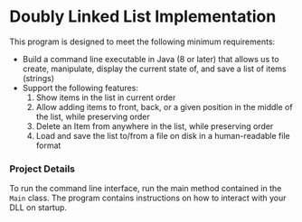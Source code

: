 # Doubly Linked List Implementation #
This program is designed to meet the following minimum requirements:
* Build a command line executable in Java (8 or later) that allows us to create, manipulate, display the current state
of, and save a list of items (strings)
* Support the following features:
    1) Show items in the list in current order
    2) Allow adding items to front, back, or a given position in the middle of the list, while preserving order
    3) Delete an Item from anywhere in the list, while preserving order
    4) Load and save the list to/from a file on disk in a human-readable file format

### Project Details ###
To run the command line interface, run the main method contained in the `Main` class. The program contains instructions
on how to interact with your DLL on startup.
